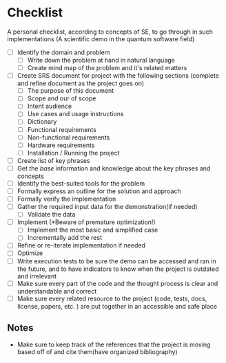 # Checklist

A personal checklist, according to concepts of SE, to go through in such implementations (A scientific demo in the quantum software field)

- [ ] Identify the domain and problem
    - [ ] Write down the problem at hand in natural language
    - [ ] Create mind map of the problem and it's related matters
- [ ] Create SRS document for project with the following sections (complete and refine document as the project goes on)
    - [ ] The purpose of this document
    - [ ] Scope and our of scope
    - [ ] Intent audience
    - [ ] Use cases and usage instructions
    - [ ] Dictionary
    - [ ] Functional requirements
    - [ ] Non-functional requirements
    - [ ] Hardware requirements
    - [ ] Installation / Running the project
- [ ] Create list of key phrases
- [ ] Get the *base* information and knowledge about the key phrases and concepts
- [ ] Identify the best-suited tools for the problem
- [ ] Formally express an outline for the solution and approach
- [ ] Formally verify the implementation
- [ ] Gather the required input data for the demonstration(if needed)
    - [ ] Validate the data
- [ ] Implement (*Beware of premature optimization!)
    - [ ] Implement the most basic and simplified case
    - [ ] Incrementally add the rest
- [ ] Refine or re-iterate implementation if needed
- [ ] Optimize
- [ ] Write execution tests to be sure the demo can be accessed and ran in the future, and to have indicators to know when the project is outdated and irrelevant
- [ ] Make sure every part of the code and the thought process is clear and understandable and correct
- [ ] Make sure every related resource to the project (code, tests, docs, license, papers, etc. ) are put together in an accessible and safe place

## Notes
- Make sure to keep track of the references that the project is moving based off of and cite them(have organized bibliography)
